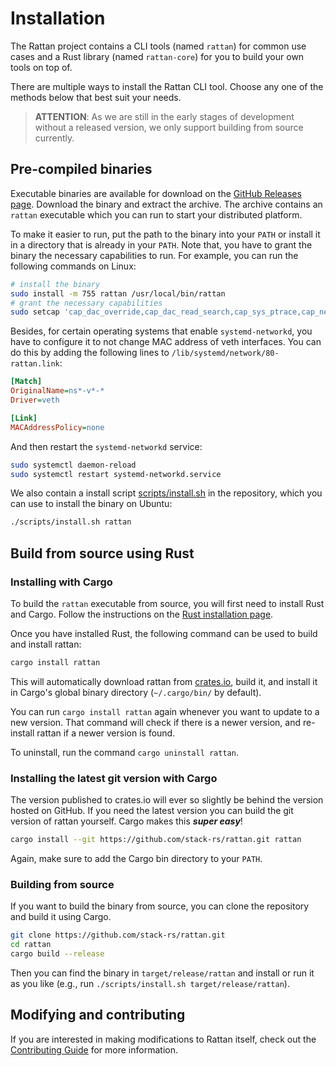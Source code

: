 # Installation

The Rattan project contains a CLI tools (named `rattan`) for common use cases and
a Rust library (named `rattan-core`) for you to build your own tools on top of.

There are multiple ways to install the Rattan CLI tool.
Choose any one of the methods below that best suit your needs.

> **ATTENTION**: As we are still in the early stages of development without a released version, we only support building from source currently.

## Pre-compiled binaries

Executable binaries are available for download on the [GitHub Releases page][releases].
Download the binary and extract the archive.
The archive contains an `rattan` executable which you can run to start your distributed platform.

To make it easier to run, put the path to the binary into your `PATH` or install it in a directory that is already in your `PATH`.
Note that, you have to grant the binary the necessary capabilities to run.
For example, you can run the following commands on Linux:

```bash
# install the binary
sudo install -m 755 rattan /usr/local/bin/rattan
# grant the necessary capabilities
sudo setcap 'cap_dac_override,cap_dac_read_search,cap_sys_ptrace,cap_net_admin,cap_sys_admin,cap_net_raw+ep' /usr/local/bin/rattan
```

Besides, for certain operating systems that enable `systemd-networkd`, you have to configure it to not change MAC address of veth interfaces.
You can do this by adding the following lines to `/lib/systemd/network/80-rattan.link`:

```ini
[Match]
OriginalName=ns*-v*-*
Driver=veth

[Link]
MACAddressPolicy=none
```

And then restart the `systemd-networkd` service:

```bash
sudo systemctl daemon-reload
sudo systemctl restart systemd-networkd.service
```

We also contain a install script [scripts/install.sh](https://github.com/stack-rs/rattan/blob/main/scripts/install.sh) in the repository, which you can use to install the binary on Ubuntu:

```bash
./scripts/install.sh rattan
```

[releases]: https://github.com/stack-rs/rattan/releases

## Build from source using Rust

### Installing with Cargo

To build the `rattan` executable from source, you will first need to install Rust and Cargo.
Follow the instructions on the [Rust installation page].

Once you have installed Rust, the following command can be used to build and install rattan:

```bash
cargo install rattan
```

This will automatically download rattan from [crates.io], build it, and install it in Cargo's global binary directory (`~/.cargo/bin/` by default).

You can run `cargo install rattan` again whenever you want to update to a new version.
That command will check if there is a newer version, and re-install rattan if a newer version is found.

To uninstall, run the command `cargo uninstall rattan`.

[Rust installation page]: https://www.rust-lang.org/tools/install
[crates.io]: https://crates.io/

### Installing the latest git version with Cargo

The version published to crates.io will ever so slightly be behind the version hosted on GitHub.
If you need the latest version you can build the git version of rattan yourself.
Cargo makes this ***super easy***!

```bash
cargo install --git https://github.com/stack-rs/rattan.git rattan
```

Again, make sure to add the Cargo bin directory to your `PATH`.

### Building from source

If you want to build the binary from source, you can clone the repository and build it using Cargo.

```bash
git clone https://github.com/stack-rs/rattan.git
cd rattan
cargo build --release
```

Then you can find the binary in `target/release/rattan` and install or run it as you like (e.g., run `./scripts/install.sh target/release/rattan`).

## Modifying and contributing

If you are interested in making modifications to Rattan itself, check out the [Contributing Guide] for more information.

[Contributing Guide]: https://github.com/stack-rs/mitosis/blob/master/CONTRIBUTING.md
